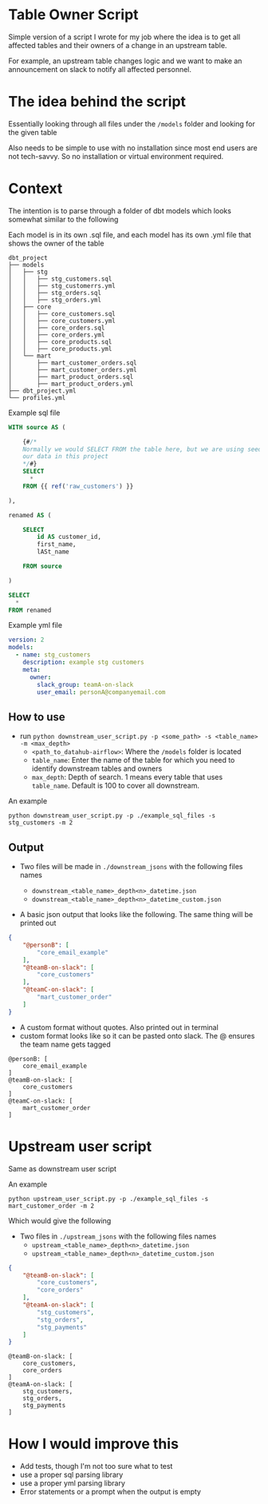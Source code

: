 # Table Owner Script

Simple version of a script I wrote for my job where the idea is to get all affected tables and their owners of a change in an upstream table.

For example, an upstream table changes logic and we want to make an announcement on slack to notify all affected personnel.

# The idea behind the script

Essentially looking through all files under the `/models` folder and looking for the given table

Also needs to be simple to use with no installation since most end users are not tech-savvy. So no installation or virtual environment required.

# Context

The intention is to parse through a folder of dbt models which looks somewhat similar to the following

Each model is in its own .sql file, and each model has its own .yml file that shows the owner of the table

```
dbt_project
├── models
│   ├── stg
│   │   ├── stg_customers.sql
│   │   ├── stg_customerrs.yml
│   │   ├── stg_orders.sql
│   │   ├── stg_orders.yml
│   ├── core
│   │   ├── core_customers.sql
│   │   ├── core_customers.yml
│   │   ├── core_orders.sql
│   │   ├── core_orders.yml
│   │   ├── core_products.sql
│   │   ├── core_products.yml
│   └── mart
│       ├── mart_customer_orders.sql
│       ├── mart_customer_orders.yml
│       ├── mart_product_orders.sql
│       ├── mart_product_orders.yml
├── dbt_project.yml
└── profiles.yml
```

Example sql file

```sql
WITH source AS (

    {#/*
    Normally we would SELECT FROM the table here, but we are using seeds to load
    our data in this project
    */#}
    SELECT 
      * 
    FROM {{ ref('raw_customers') }}

),

renamed AS (

    SELECT
        id AS customer_id,
        first_name,
        lASt_name

    FROM source

)

SELECT 
  * 
FROM renamed
```

Example yml file

```yaml
version: 2
models:
  - name: stg_customers
    description: example stg customers
    meta:
      owner:
        slack_group: teamA-on-slack
        user_email: personA@companyemail.com

```

## How to use
- run `python downstream_user_script.py -p <some_path> -s <table_name> -m <max_depth>`
    - `<path_to_datahub-airflow>`: Where the `/models` folder is located
    - `table_name`: Enter the name of the table for which you need to identify downstream tables and owners 
    - `max_depth`: Depth of search. 1 means every table that uses `table_name`. Default is 100 to cover all downstream.

An example

```
python downstream_user_script.py -p ./example_sql_files -s stg_customers -m 2
```

## Output

- Two files will be made in `./downstream_jsons` with the following files names
    - `downstream_<table_name>_depth<n>_datetime.json`
    - `downstream_<table_name>_depth<n>_datetime_custom.json`

- A basic json output that looks like the following. The same thing will be printed out
```json
{
    "@personB": [
        "core_email_example"
    ],
    "@teamB-on-slack": [
        "core_customers"
    ],
    "@teamC-on-slack": [
        "mart_customer_order"
    ]
}
```
- A custom format without quotes. Also printed out in terminal
- custom format looks like so it can be pasted onto slack. The @ ensures the team name gets tagged
```
@personB: [
    core_email_example
]
@teamB-on-slack: [
    core_customers
]
@teamC-on-slack: [
    mart_customer_order
]
```

# Upstream user script

Same as downstream user script

An example

```
python upstream_user_script.py -p ./example_sql_files -s mart_customer_order -m 2
```

Which would give the following

- Two files in `./upstream_jsons` with the following files names
    - `upstream_<table_name>_depth<n>_datetime.json`
    - `upstream_<table_name>_depth<n>_datetime_custom.json`

```json
{
    "@teamB-on-slack": [
        "core_customers",
        "core_orders"
    ],
    "@teamA-on-slack": [
        "stg_customers",
        "stg_orders",
        "stg_payments"
    ]
}
```

```
@teamB-on-slack: [
    core_customers,
    core_orders
]
@teamA-on-slack: [
    stg_customers,
    stg_orders,
    stg_payments
]
```

# How I would improve this

- Add tests, though I'm not too sure what to test
- use a proper sql parsing library
- use a proper yml parsing library
- Error statements or a prompt when the output is empty